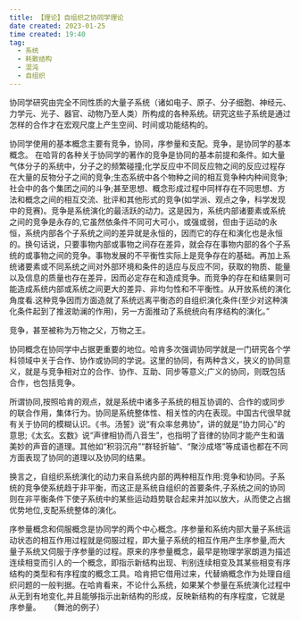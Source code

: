 ```yaml
---
title: 【理论】自组织之协同学理论 
date created: 2023-01-25
time created: 19:40
tag: 
  - 系统 
  - 耗散结构 
  - 混沌 
  - 自组织
---
```


协同学研究由完全不同性质的大量子系统（诸如电子、原子、分子细胞、神经元、力学元、光子、器官、动物乃至人类）所构成的各种系统。研究这些子系统是通过怎样的合作才在宏观尺度上产生空间、时间或功能结构的。

协同学使用的基本概念主要有竞争，协同，序参量和支配。竞争，是协同学的基本概念。 在哈背的各种关于协同学的著作的竞争是协同的基本前提和条件。如大量气体分子的系统中，分子之的频繁碰撞;化学反应中不同反应物之间的反应过程存在大量的反物分子之间的竞争;生态系统中各个物种之间的相互竞争种内种间竞争;社会中的各个集团之间的斗争;甚至思想、概念形成过程中同样存在不同思想、方法和概念之间的相互交流、批评和其他形式的竞争(如学派、观点之争，科学发现中的竞赛)。竞争是系统演化的最活跃的动力。这是因为，系统内部诸要素或系统之间的竞争是永存的,它虽然依条件不同可大可小，或强或弱，但由于运动的永恒，系统内部各个子系统之间的差异就是永恒的，因而它的存在和演化也是永恒的。换句话说，只要事物内部或事物之间存在差异，就会存在事物内部的各个子系统的或事物之间的竞争。事物发展的不平衡性实际上是竞争存在的基础。再加上系统诸要素或不同系统之间对外部环境和条件的适应与反应不同，获取的物质、能量以及信息的质量也存在差异，因而必定存在和造成竞争。而竞争的存在和结果则可能造成系统内部或系统之间更大的差异、非均匀性和不平衡性。从开放系统的演化角度看.这种竞争因而方面造就了系统远离平衡态的自组织演化条件(至少对这种演化条件起到了推波助澜的作用)，另一方面推动了系统统向有序结构的演化。”

竞争，甚至被称为万物之父，万物之王。

协同概念在协同学中占据更重要的地位。哈肯多次强调协同学就是一门研究各个学科领域中关于合作、协作或协同的学说。这里的协同，有两种含义，狭义的协同意义，就是与竞争相对立的合作、协作、互助、同步等意义;广义的协同，则既包括合作，也包括竞争。

所谓协同,按照哈肯的观点，就是系统中诸多子系统的相互协调的、合作的或同步的联合作用，集体行为。协同是系统整体性、相关性的内在表现。中国古代很早就有关于协同的模糊认识。《书。汤誓》说“有众率怠弗协”，讲的就是“协力同心”的意思;《太玄。玄数》说“声律相协而八音生”，也指明了音律的协同才能产生和谐美妙的声音的道理。其他如“积羽沉舟”“群轻折轴”、“聚沙成塔”等成语也都在不同方面表现了协同的道理以及协同的结果。

换言之，自组织系统演化的动力来自系统内部的两种相互作用:竞争和协同。子系统的竞争使系统趋于非平衡，而这正是系统自组织的首要条件,子系统之间的协同则在非平衡条件下使子系统中的某些运动趋势联合起来并加以放大，从而使之占据优势地位,支配系统整体的演化。

序参量概念和伺服概念是协同学的两个中心概念。序参量和系统内部大量子系统运动状态的相互作用过程就是伺服过程，即大量子系统的相互作用产生序参量,而大量子系统又伺服于序参量的过程。原来的序参量概念，最早是物理学家朗道为描述连续相变而引人的一个概念，即指示新结构出现、判别连续相变及其某些相变有序结构的类型和有序程度的概念工具。哈肯把它借用过来，代替熵概念作为处理自组织问题的一般判据。在哈肯看来，不论什么系统，如果某个参量在系统演化过程中从无到有地变化,并且能够指示出新结构的形成，反映新结构的有序程度，它就是序参量。
 
 （舞池的例子）

